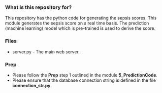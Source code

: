 ### What is this repository for? ###

This repository has the python code for generating the sepsis scores. This module generates the sepsis score on a real time basis. The prediction (machine learning) model which is pre-trained is used to derive the score. 

### Files ###

- server.py - The main web server.

### Prep ###

- Please follow the **Prep** step 1 outlined in the module **5_PredictionCode**. 
- Please ensure that the database connection string is defined in the file **connection_str.py**.
